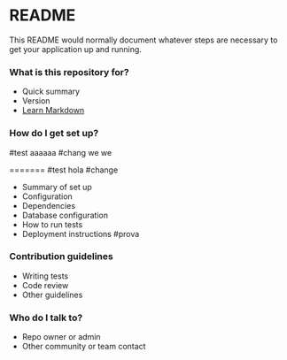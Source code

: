# README # 

This README would normally document whatever steps are necessary to get your application up and running.

### What is this repository for? ###

* Quick summary 
* Version
* [Learn Markdown](https://bitbucket.org/tutorials/markdowndemo)

### How do I get set up? ###

#test aaaaaa
#chang we we 

=======
#test hola
#change

* Summary of set up
* Configuration
* Dependencies
* Database configuration
* How to run tests
* Deployment instructions
#prova
### Contribution guidelines ###

* Writing tests
* Code review
* Other guidelines

### Who do I talk to? ###

* Repo owner or admin
* Other community or team contact
